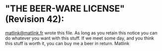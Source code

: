 "THE BEER-WARE LICENSE" (Revision 42):
======================================
<matlink@matlink.fr> wrote this file.  As long as you retain this notice you
can do whatever you want with this stuff. If we meet some day, and you think
this stuff is worth it, you can buy me a beer in return. Matlink